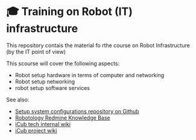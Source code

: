 🎓 Training on Robot (IT) infrastructure
========================================
This repository contais the material fo rthe course on Robot Infrastructure (by the IT point of view)

This scourse will cover the following aspects:
- Robot setup hardware in terms of computer and networking
- Robot setup networking
- robot setup software services

See also:
- [Setup system configurations repository on Github][1]
- [Robotology Redmine Knowledge Base][2]
- [iCub tech internal wiki][3]
- [iCub project wiki][4]

[1]: https://github.com/icub-tech-iit/setup-system-configurations
[2]: https://redmine.robotology.eu/easy_knowledge_globals
[3]: https://wiki.icub.iit.local/index.php/ICub_setup_enviroment
[4]: https://wiki.icub.org
